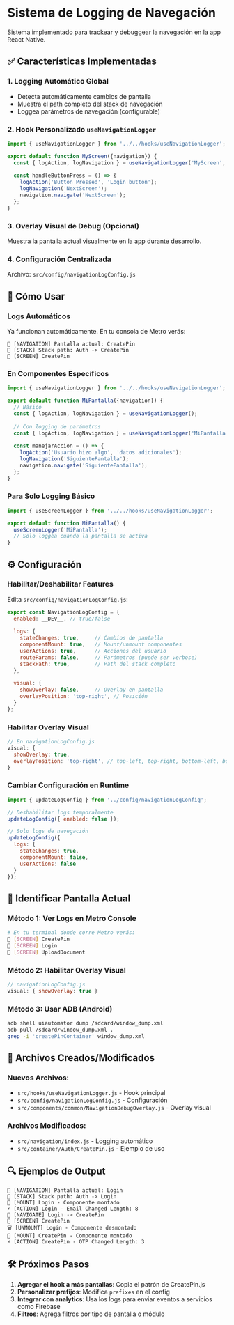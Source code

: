 # Sistema de Logging de Navegación

Sistema implementado para trackear y debuggear la navegación en la app React Native.

## ✅ Características Implementadas

### 1. Logging Automático Global
- Detecta automáticamente cambios de pantalla
- Muestra el path completo del stack de navegación
- Loggea parámetros de navegación (configurable)

### 2. Hook Personalizado `useNavigationLogger`
```javascript
import { useNavigationLogger } from '../../hooks/useNavigationLogger';

export default function MyScreen({navigation}) {
  const { logAction, logNavigation } = useNavigationLogger('MyScreen', true);
  
  const handleButtonPress = () => {
    logAction('Button Pressed', 'Login button');
    logNavigation('NextScreen');
    navigation.navigate('NextScreen');
  };
}
```

### 3. Overlay Visual de Debug (Opcional)
Muestra la pantalla actual visualmente en la app durante desarrollo.

### 4. Configuración Centralizada
Archivo: `src/config/navigationLogConfig.js`

## 🚀 Cómo Usar

### Logs Automáticos
Ya funcionan automáticamente. En tu consola de Metro verás:
```
🚀 [NAVIGATION] Pantalla actual: CreatePin
📍 [STACK] Stack path: Auth -> CreatePin
📱 [SCREEN] CreatePin
```

### En Componentes Específicos
```javascript
import { useNavigationLogger } from '../../hooks/useNavigationLogger';

export default function MiPantalla({navigation}) {
  // Básico
  const { logAction, logNavigation } = useNavigationLogger();
  
  // Con logging de parámetros
  const { logAction, logNavigation } = useNavigationLogger('MiPantalla', true);
  
  const manejarAccion = () => {
    logAction('Usuario hizo algo', 'datos adicionales');
    logNavigation('SiguientePantalla');
    navigation.navigate('SiguientePantalla');
  };
}
```

### Para Solo Logging Básico
```javascript
import { useScreenLogger } from '../../hooks/useNavigationLogger';

export default function MiPantalla() {
  useScreenLogger('MiPantalla');
  // Solo loggea cuando la pantalla se activa
}
```

## ⚙️ Configuración

### Habilitar/Deshabilitar Features
Edita `src/config/navigationLogConfig.js`:

```javascript
export const NavigationLogConfig = {
  enabled: __DEV__, // true/false
  
  logs: {
    stateChanges: true,     // Cambios de pantalla
    componentMount: true,   // Mount/unmount componentes  
    userActions: true,      // Acciones del usuario
    routeParams: false,     // Parámetros (puede ser verbose)
    stackPath: true,        // Path del stack completo
  },
  
  visual: {
    showOverlay: false,     // Overlay en pantalla
    overlayPosition: 'top-right', // Posición
  }
};
```

### Habilitar Overlay Visual
```javascript
// En navigationLogConfig.js
visual: {
  showOverlay: true,
  overlayPosition: 'top-right', // top-left, top-right, bottom-left, bottom-right
}
```

### Cambiar Configuración en Runtime
```javascript
import { updateLogConfig } from '../config/navigationLogConfig';

// Deshabilitar logs temporalmente
updateLogConfig({ enabled: false });

// Solo logs de navegación
updateLogConfig({ 
  logs: { 
    stateChanges: true, 
    componentMount: false, 
    userActions: false 
  } 
});
```

## 📱 Identificar Pantalla Actual

### Método 1: Ver Logs en Metro Console
```bash
# En tu terminal donde corre Metro verás:
📱 [SCREEN] CreatePin
📱 [SCREEN] Login  
📱 [SCREEN] UploadDocument
```

### Método 2: Habilitar Overlay Visual
```javascript
// navigationLogConfig.js
visual: { showOverlay: true }
```

### Método 3: Usar ADB (Android)
```bash
adb shell uiautomator dump /sdcard/window_dump.xml
adb pull /sdcard/window_dump.xml .
grep -i 'createPinContainer' window_dump.xml
```

## 📁 Archivos Creados/Modificados

### Nuevos Archivos:
- `src/hooks/useNavigationLogger.js` - Hook principal
- `src/config/navigationLogConfig.js` - Configuración
- `src/components/common/NavigationDebugOverlay.js` - Overlay visual

### Archivos Modificados:
- `src/navigation/index.js` - Logging automático
- `src/container/Auth/CreatePin.js` - Ejemplo de uso

## 🔍 Ejemplos de Output

```
🚀 [NAVIGATION] Pantalla actual: Login
📍 [STACK] Stack path: Auth -> Login
🎯 [MOUNT] Login - Componente montado
⚡ [ACTION] Login - Email Changed Length: 8
🧭 [NAVIGATE] Login -> CreatePin
📱 [SCREEN] CreatePin
🗑️ [UNMOUNT] Login - Componente desmontado
🎯 [MOUNT] CreatePin - Componente montado
⚡ [ACTION] CreatePin - OTP Changed Length: 3
```

## 🛠️ Próximos Pasos

1. **Agregar el hook a más pantallas**: Copia el patrón de CreatePin.js
2. **Personalizar prefijos**: Modifica `prefixes` en el config
3. **Integrar con analytics**: Usa los logs para enviar eventos a servicios como Firebase
4. **Filtros**: Agrega filtros por tipo de pantalla o módulo
